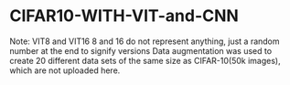 # CIFAR10-WITH-VIT-and-CNN
Note: VIT8  and VIT16 8 and 16 do not represent anything, just a random number at the end to signify versions
Data augmentation was used to create 20 different data sets of the same size as CIFAR-10(50k images), which are not uploaded here.
